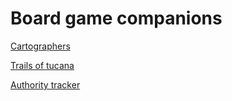 # Board game companions

[Cartographers](https://play.unity.com/en/games/6d997506-8642-4355-8f15-9b43c25f5825/cartographers-companion)

[Trails of tucana](https://play.unity.com/en/games/ac3a5ecf-c175-4a62-995a-2e845a6283f9/trails-of-tucana-companion)

[Authority tracker](https://play.unity.com/en/games/238e2072-16b3-4913-b810-cbad4ce5dc7e/authority-tracker)
